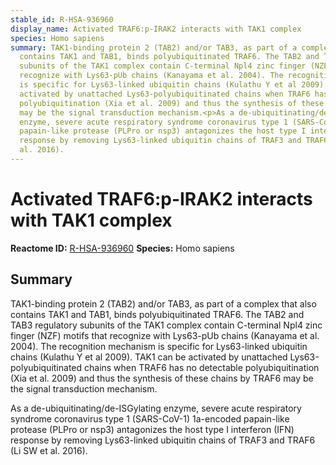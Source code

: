 ```yaml
---
stable_id: R-HSA-936960
display_name: Activated TRAF6:p-IRAK2 interacts with TAK1 complex
species: Homo sapiens
summary: TAK1-binding protein 2 (TAB2) and/or TAB3, as part of a complex that also
  contains TAK1 and TAB1, binds polyubiquitinated TRAF6. The TAB2 and TAB3 regulatory
  subunits of the TAK1 complex contain C-terminal Npl4 zinc finger (NZF) motifs that
  recognize with Lys63-pUb chains (Kanayama et al. 2004). The recognition mechanism
  is specific for Lys63-linked ubiquitin chains (Kulathu Y et al 2009). TAK1 can be
  activated by unattached Lys63-polyubiquitinated chains when TRAF6 has no detectable
  polyubiquitination (Xia et al. 2009) and thus the synthesis of these chains by TRAF6
  may be the signal transduction mechanism.<p>As a de-ubiquitinating/de-ISGylating
  enzyme, severe acute respiratory syndrome coronavirus type 1 (SARS-CoV-1) 1a-encoded
  papain-like protease (PLPro or nsp3) antagonizes the host type I interferon (IFN)
  response by removing Lys63-linked ubiquitin chains of TRAF3 and TRAF6 (Li SW et
  al. 2016).
---
```


# Activated TRAF6:p-IRAK2 interacts with TAK1 complex
**Reactome ID:** [R-HSA-936960](https://reactome.org/content/detail/R-HSA-936960)
**Species:** Homo sapiens

## Summary

TAK1-binding protein 2 (TAB2) and/or TAB3, as part of a complex that also contains TAK1 and TAB1, binds polyubiquitinated TRAF6. The TAB2 and TAB3 regulatory subunits of the TAK1 complex contain C-terminal Npl4 zinc finger (NZF) motifs that recognize with Lys63-pUb chains (Kanayama et al. 2004). The recognition mechanism is specific for Lys63-linked ubiquitin chains (Kulathu Y et al 2009). TAK1 can be activated by unattached Lys63-polyubiquitinated chains when TRAF6 has no detectable polyubiquitination (Xia et al. 2009) and thus the synthesis of these chains by TRAF6 may be the signal transduction mechanism.<p>As a de-ubiquitinating/de-ISGylating enzyme, severe acute respiratory syndrome coronavirus type 1 (SARS-CoV-1) 1a-encoded papain-like protease (PLPro or nsp3) antagonizes the host type I interferon (IFN) response by removing Lys63-linked ubiquitin chains of TRAF3 and TRAF6 (Li SW et al. 2016).
